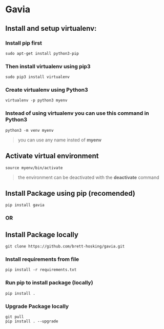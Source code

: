 # Gavia

## Install and setup virtualenv:

### Install **pip** first

    sudo apt-get install python3-pip

### Then install **virtualenv** using pip3

    sudo pip3 install virtualenv 

### Create virtualenv using Python3
    virtualenv -p python3 myenv

### Instead of using virtualenv you can use this command in Python3
    python3 -m venv myenv

>you can use any name insted of **myenv**

## Activate virtual environment

    source myenv/bin/activate

>the environment can be deactivated with the **deactivate** command

## Install Package using **pip** (recomended)
    pip install gavia 

### OR

## Install Package locally
    git clone https://github.com/brett-hosking/gavia.git

### Install requirements from file 
    pip install -r requirements.txt


### Run pip to install package (locally)
    pip install . 

### Upgrade Package locally
    git pull
    pip install . --upgrade